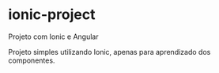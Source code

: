 # ionic-project
Projeto com Ionic e Angular

Projeto simples utilizando Ionic, apenas para aprendizado dos componentes.
